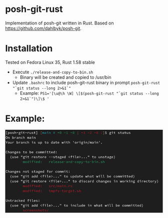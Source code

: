 # posh-git-rust

Implementation of posh-git written in Rust.
Based on https://github.com/dahlbyk/posh-git.


# Installation
Tested on Fedora Linux 35, Rust 1.58 stable

* Execute `./release-and-copy-to-bin.sh`
  * Binary will be created and copied to /usr/bin
* Update `.bashrc` to include posh-git-rust binary in prompt ``posh-git-rust "`git status --long 2>&1`"``
  * Example: ``PS1='[\u@\h \W] \[$(posh-git-rust "`git status --long 2>&1`")\]\$ '``

# Example:
![example_output](https://raw.githubusercontent.com/michalgcc/posh-git-rust/main/screenshots/example.png "Example output")
